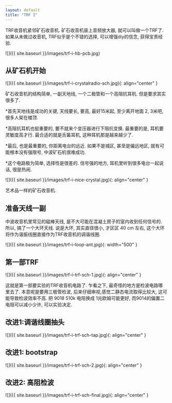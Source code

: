 ```yaml
---
layout: default
title: "TRF I"
---
```


TRF收音机紧邻矿石收音机. 矿石收音机装上音频放大器, 就可以叫做一个TRF了. 如果从未做过收音机, TRF似乎是个不错的选择, 可以增强diy的信念, 获得宝贵经验.

![]({{ site.baseurl }}/images/trf-i-hb-pcb.jpg)


## 从矿石机开始

![]({{ site.baseurl }}/images/trf-i-crystalradio-sch.jpg){: align="center" }

矿石收音机的结构简单, 一副天地线, 一个二极管和一个高阻抗耳机. 但是要求其实很多了.

*首先天地线是成功的关键, 天线要长, 要高, 最好15米起, 至少离开地面 2, 3米吧, 很多人架在楼顶.

*高阻抗耳机也挺重要的, 要不就来个变压器进行下阻抗变换. 最重要的是, 耳机要灵敏度高才行. 最合适的就是舌簧耳机, 这种耳机那是越来越少了.

*最后, 也是最重要的, 你距离电台的远近. 如果不是城区, 甚至是偏远地区, 就有可能根本没有强限号, 中波矿石机很难成功.

*这个电路极为简单, 选择性是很差的. 信号强的地方, 耳机里听到很多电台一起说话, 很是热闹.



![]({{ site.baseurl }}/images/trf-i-nice-crystal.jpg){: align="center" }

艺术品一样的矿石收音机.



## 准备天线一副

中波收音机里常见的磁棒天线, 是不大可能在混凝土房子的室内收到任何信号的. 所以, 搞了一个大环天线. 说是大环, 其实直径很小, 才区区 40 cm 左右, 这个大环将作为谐振线圈直接作为TRF收音机的调谐线圈.

![]({{ site.baseurl }}/images/trf-i-loop-ant.jpg){: width="500" }



## 第一部TRF

![]({{ site.baseurl }}/images/trf-i-trf-sch-1.jpg){: align="center" }

这就是第一部要实验的TRF收音机电路了. 乍看之下, 最奇怪的地方是检波电路哪里去了. 本意呢是要用三极管检波, 后来仔细审视,感觉二静态电流取得比较大, 这可能导致检波效率不高.  把 9018 510k 电阻换成 1兆欧姆可能更好, 而9014的偏置二电阻可以减小少许, 可以实验决定.



## 改进1:调谐线圈抽头

![]({{ site.baseurl }}/images/trf-i-trf-sch-tap.jpg){: align="center" }


## 改进1: bootstrap
![]({{ site.baseurl }}/images/trf-i-trf-sch-2.jpg){: align="center" }

## 改进2: 高阻检波
![]({{ site.baseurl }}/images/trf-i-trf-sch-final.jpg){: align="center" }

